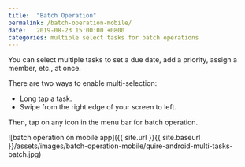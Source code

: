 ```yaml
---
title:  "Batch Operation"
permalink: /batch-operation-mobile/
date:   2019-08-23 15:00:00 +0800
categories: multiple select tasks for batch operations
---
```

You can select multiple tasks to set a due date, add a priority, assign a member, etc., at once.

There are two ways to enable multi-selection: 
- Long tap a task. 
- Swipe from the right edge of your screen to left.

Then, tap on any icon in the menu bar for batch operation.

![batch operation on mobile app]({{ site.url }}{{ site.baseurl }}/assets/images/batch-operation-mobile/quire-android-multi-tasks-batch.jpg)